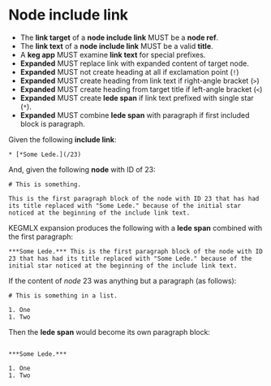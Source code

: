 # Node include link

* The **link target** of a **node include link** MUST be a **node ref**.
* The **link text** of a **node include link** MUST be a valid **title**.
* A **keg app** MUST examine **link text** for special prefixes.
* **Expanded** MUST replace link with expanded content of target node.
* **Expanded** MUST not create heading at all if exclamation point (`!`)
* **Expanded** MUST create heading from link text if right-angle bracket (`>`)
* **Expanded** MUST create heading from target title if left-angle bracket (`<`)
* **Expanded** MUST create **lede span** if link text prefixed with single star (`*`).
* **Expanded** MUST combine **lede span** with paragraph if first included block is paragraph.

Given the following **include link**:

```kegml
* [*Some Lede.](/23)
```

And, given the following **node** with ID of 23:

```kegml
# This is something.

This is the first paragraph block of the node with ID 23 that has had its title replaced with "Some Lede." because of the initial star noticed at the beginning of the include link text.
```

KEGMLX expansion produces the following with a **lede span** combined with the first paragraph:

```kegmlx
***Some Lede.*** This is the first paragraph block of the node with ID 23 that has had its title replaced with "Some Lede." because of the initial star noticed at the beginning of the include link text.
```

If the content of *node* 23 was anything but a paragraph (as follows):

```kegml
# This is something in a list.

1. One
1. Two
```

Then the **lede span** would become its own paragraph block:

```kegmlx

***Some Lede.***

1. One
1. Two
```
